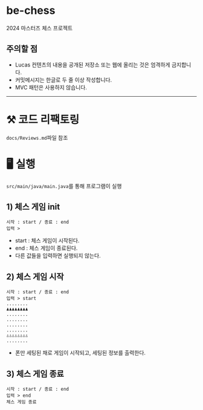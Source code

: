 # be-chess

2024 마스터즈 체스 프로젝트

## 주의할 점

- Lucas 컨텐츠의 내용을 공개된 저장소 또는 웹에 올리는 것은 엄격하게 금지합니다.
- 커밋메시지는 한글로 두 줄 이상 작성합니다.
- MVC 패턴은 사용하지 않습니다.

---
# ⚒️ 코드 리팩토링
```docs/Reviews.md```파일 참조
 
# 🖥️ 실행

```src/main/java/main.java```를 통해 프로그램이 실행

## 1) 체스 게임 init
```
시작 : start / 종료 : end
입력 > 
```
- start : 체스 게임이 시작된다.
- end : 체스 게임이 종료된다.
- 다른 값들을 입력하면 실행되지 않는다.
## 2) 체스 게임 시작
```
시작 : start / 종료 : end
입력 > start
........
♟♟♟♟♟♟♟♟
........
........
........
........
♙♙♙♙♙♙♙♙
........
```
- 폰만 세팅된 채로 게임이 시작되고, 세팅된 정보를 출력한다.

## 3) 체스 게임 종료
```
시작 : start / 종료 : end
입력 > end
체스 게임 종료
```
